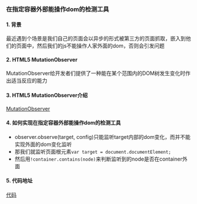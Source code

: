 ### 在指定容器外部能操作dom的检测工具

#### 1. 背景

最近遇到个场景是我们自己的页面会以异步的形式被第三方的页面抓取，嵌入到他们的页面中，然后我们的js不能操作人家外面的dom，否则会引发问题


#### 2. HTML5 MutationObserver

MutationObserver给开发者们提供了一种能在某个范围内的DOM树发生变化时作出适当反应的能力


#### 3. HTML5 MutationObserver介绍

[MutationObserver](https://developer.mozilla.org/zh-CN/docs/Web/API/MutationObserver#MutationObserverInit)

#### 4. 如何实现在指定容器外部能操作dom的检测工具

+ observer.observe(target, config)只能监听target内部的dom变化，而并不能实现外面的dom变化监听
+ 那我们就监听页面根元素`var target = document.documentElement;`
+ 然后用`!container.contains(node)`来判断监听到的node是否在container外面

#### 5. 代码地址

[代码](https://github.com/zuopf769/notebook/blob/master/fe/%E6%8C%87%E5%AE%9A%E5%AE%B9%E5%99%A8%E5%A4%96%E4%B8%8D%E8%83%BD%E6%93%8D%E4%BD%9Cdom%E7%9A%84%E5%89%8D%E7%AB%AF%E6%A3%80%E6%B5%8B%E5%B7%A5%E5%85%B7/mutation.js)

